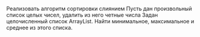 Реализовать алгоритм сортировки слиянием
Пусть дан произвольный список целых чисел, удалить из него четные числа
Задан целочисленный список ArrayList. Найти минимальное, максимальное и среднее из этого списка.
